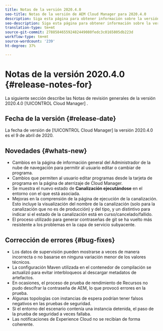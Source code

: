 ```yaml
---
title: Notas de la versión 2020.4.0
seo-title: Notas de la versión de AEM Cloud Manager para 2020.4.0
description: Siga esta página para obtener información sobre la versión 2020.4.0 de Cloud Manager
seo-description: Siga esta página para obtener información sobre la versión 2020.4.0 de AEM Cloud Manager
translation-type: tm+mt
source-git-commit: 278858465592482449080fedc3c0165805db223d
workflow-type: tm+mt
source-wordcount: '239'
ht-degree: 37%

---
```


# Notas de la versión 2020.4.0 {#release-notes-for}

La siguiente sección describe las Notas de revisión generales de la versión 2020.4.0 [!UICONTROL Cloud Manager] .

## Fecha de la versión {#release-date}

La fecha de versión de [!UICONTROL Cloud Manager] la versión 2020.4.0 es el 9 de abril de 2020.

## Novedades {#whats-new}

* Cambios en la página de información general del Administrador de la nube de navegación para permitir al usuario editar o cambiar de programa.
* Cambios que permiten al usuario editar programas desde la tarjeta de programa en la página de aterrizaje de Cloud Manager.
* Se muestra el nuevo estado de **Canalización ejecutándose** en el entorno con el que está asociada.
* Mejoras en la comprensión de la página de ejecución de la canalización. Esto incluye la visualización del nombre de la canalización (solo para la canalización que no es de producción) y del tipo, y un distintivo para indicar si el estado de la canalización está en curso/cancelado/fallido.
* El proceso utilizado para generar contraseñas de git se ha vuelto más resistente a los problemas en la capa de servicio subyacente.

## Corrección de errores {#bug-fixes}

* Los datos de supervisión pueden mostrarse a veces de manera incorrecta o no basarse en ninguna variación menor de los valores técnicos.
* La configuración Maven utilizada en el contenedor de compilación se actualizó para evitar interbloqueos al descargar metadatos de artefactos.
* En ocasiones, el proceso de prueba de rendimiento de Recursos no pudo descifrar la contraseña de AEM, lo que provocó errores en la prueba.
* Algunas topologías con instancias de espera podrían tener falsos negativos en las pruebas de seguridad.
* Si el entorno del escenario contenía una instancia detenida, el paso de la prueba de seguridad a veces fallaba.
* Las notificaciones de Experience Cloud no se recibían de forma coherente.

